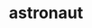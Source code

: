 ---
layout: smileys&emotion
title: astronaut
emoji: astronaut
permalink: 🧑‍🚀.html
image: assets/img/3moji/astronaut.png
---
